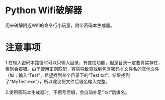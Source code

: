 # Python Wifi破解器
用来破解附近Wifi的命令行小玩意，附带密码本生成器。

# 注意事项
1.在输入密码本路径时可以只输入目录，有查找功能，但是目录一定要真实存在，否则会报错。由于使用正则匹配，容易导致查找到包含密码本文件名的其他文件（如：输入“Test”，希望找到某个目录下的“Test.txt”，结果找到了“MyTest.exe”），所以建议把文件后缀名输入完整。

2.使用密码本生成器时，不用写后缀，会自动补足“.txt”后缀名。
